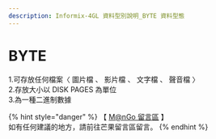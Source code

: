 ```yaml
---
description: Informix-4GL 資料型別說明_BYTE 資料型態
---
```


# BYTE

1.可存放任何檔案〈 圖片檔 、 影片檔 、 文字檔 、 聲音檔 〉\
2.存放大小以 DISK PAGES 為單位\
3.為一種二進制數據

{% hint style="danger" %}
【 [M@nGo 留言區](https://give0714.pixnet.net/blog/post/46258810-informix-4gl-%E5%A4%A7%E5%9E%8B%E8%B3%87%E6%96%99%E5%9E%8B%E5%88%A5%E3%80%8A-byte-data-%E3%80%8B) 】\
如有任何建議的地方，請前往芒果留言區留言。
{% endhint %}
